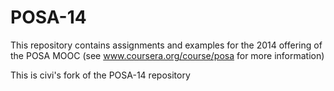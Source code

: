 POSA-14
=======



This repository contains assignments and examples for the 2014 offering of the POSA MOOC (see www.coursera.org/course/posa for more information)

This is civi's fork of the POSA-14 repository
